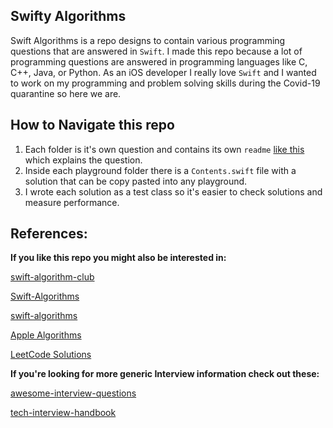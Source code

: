 ## Swifty Algorithms

Swift Algorithms is a repo designs to contain various programming questions that are answered in `Swift`. I made this repo because a lot of programming questions are answered in programming languages like C, C++, Java, or Python. As an iOS developer I really love `Swift` and I wanted to work on my programming and problem solving skills during the Covid-19 quarantine so here we are.


## How to Navigate this repo

1. Each folder is it's own question and contains its own `readme` [like this](https://github.com/dtroupe18/SwiftyAlgorithms/tree/master/Count%20The%20Islands) which explains the question. 
2. Inside each playground folder there is a `Contents.swift` file with a solution that can be copy pasted into any playground.
3. I wrote each solution as a test class so it's easier to check solutions and measure performance.


## References:

**If you like this repo you might also be interested in:**

[swift-algorithm-club](https://github.com/raywenderlich/swift-algorithm-club)

[Swift-Algorithms](https://github.com/karan/Swift-Algorithms)

[swift-algorithms](https://github.com/iCell/swift-algorithms)

[Apple Algorithms](https://github.com/apple/swift/blob/master/test/Prototypes/Algorithms.swift)

[LeetCode Solutions](https://github.com/strengthen/LeetCode)



**If you're looking for more generic Interview information check out these:**

[awesome-interview-questions](https://github.com/MaximAbramchuck/awesome-interview-questions)

[tech-interview-handbook](https://github.com/yangshun/tech-interview-handbook)

